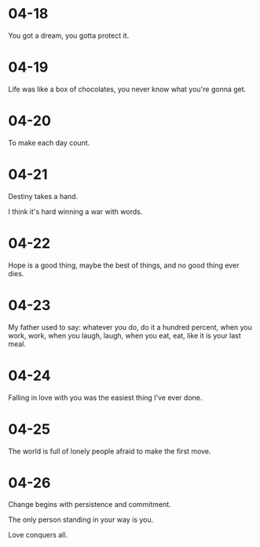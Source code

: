 # 04-18

You got a dream, you gotta protect it.

# 04-19

Life was like a box of chocolates, you never know  what you're gonna get.

# 04-20

To make each day count.

# 04-21

Destiny takes a hand.

I think it's hard winning a war with words.

# 04-22

Hope is a good thing, maybe the best of things, and no good thing ever dies.

# 04-23

My father used to say: whatever you do, do it a hundred percent, when you work, work, when you laugh, laugh, when you eat, eat, like it is your last meal.

# 04-24

Falling in love with you was the easiest thing I've ever done.

# 04-25

The world is full of lonely people afraid to make the first move.

# 04-26

Change begins with persistence and commitment.

The only person standing in your way is you.

Love conquers all.